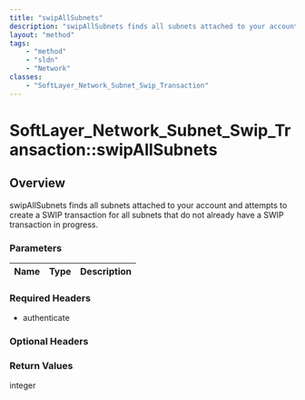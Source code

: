 ```yaml
---
title: "swipAllSubnets"
description: "swipAllSubnets finds all subnets attached to your account and attempts to create a SWIP transaction for all subnets that... "
layout: "method"
tags:
    - "method"
    - "sldn"
    - "Network"
classes:
    - "SoftLayer_Network_Subnet_Swip_Transaction"
---
```

# SoftLayer_Network_Subnet_Swip_Transaction::swipAllSubnets
## Overview 
swipAllSubnets finds all subnets attached to your account and attempts to create a SWIP transaction for all subnets that do not already have a SWIP transaction in progress. 

### Parameters 
|Name | Type | Description |
| --- | --- | --- |


### Required Headers
* authenticate

### Optional Headers

### Return Values
integer

